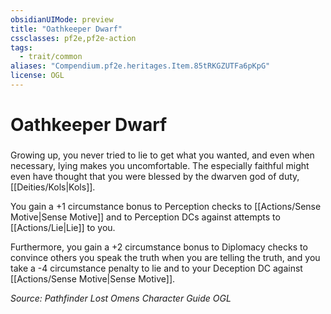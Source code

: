 ```yaml
---
obsidianUIMode: preview
title: "Oathkeeper Dwarf"
cssclasses: pf2e,pf2e-action
tags:
  - trait/common
aliases: "Compendium.pf2e.heritages.Item.85tRKGZUTFa6pKpG"
license: OGL
---
```

# Oathkeeper Dwarf

### 






Growing up, you never tried to lie to get what you wanted, and even when necessary, lying makes you uncomfortable. The especially faithful might even have thought that you were blessed by the dwarven god of duty, [[Deities/Kols|Kols]].

You gain a +1 circumstance bonus to Perception checks to [[Actions/Sense Motive|Sense Motive]] and to Perception DCs against attempts to [[Actions/Lie|Lie]] to you.

Furthermore, you gain a +2 circumstance bonus to Diplomacy checks to convince others you speak the truth when you are telling the truth, and you take a -4 circumstance penalty to lie and to your Deception DC against [[Actions/Sense Motive|Sense Motive]].

*Source: Pathfinder Lost Omens Character Guide*
*OGL*